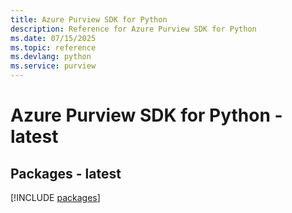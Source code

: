 ```yaml
---
title: Azure Purview SDK for Python
description: Reference for Azure Purview SDK for Python
ms.date: 07/15/2025
ms.topic: reference
ms.devlang: python
ms.service: purview
---
```

# Azure Purview SDK for Python - latest
## Packages - latest
[!INCLUDE [packages](purview-index.md)]